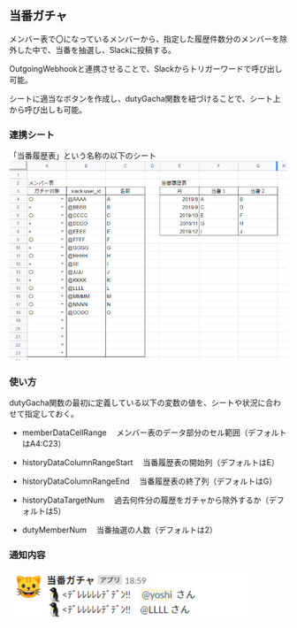 ## 当番ガチャ
メンバー表で〇になっているメンバーから、指定した履歴件数分のメンバーを除外した中で、当番を抽選し、Slackに投稿する。

OutgoingWebhookと連携させることで、Slackからトリガーワードで呼び出し可能。

シートに適当なボタンを作成し、dutyGacha関数を紐づけることで、シート上から呼び出しも可能。

### 連携シート
「当番履歴表」という名称の以下のシート  
<img src="./sheet.png">

### 使い方
dutyGacha関数の最初に定義している以下の変数の値を、シートや状況に合わせて指定しておく。

- memberDataCellRange
　メンバー表のデータ部分のセル範囲（デフォルトはA4:C23）

- historyDataColumnRangeStart
　当番履歴表の開始列（デフォルトはE）

- historyDataColumnRangeEnd
　当番履歴表の終了列（デフォルトはG）

- historyDataTargetNum
　過去何件分の履歴をガチャから除外するか（デフォルトは5）

- dutyMemberNum
　当番抽選の人数（デフォルトは2）

### 通知内容
<img src="./result.png">

